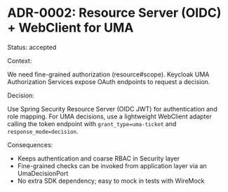 # ADR-0002: Resource Server (OIDC) + WebClient for UMA

Status: accepted

Context:

We need fine-grained authorization (resource#scope). Keycloak UMA Authorization Services expose OAuth endpoints to request a decision.

Decision:

Use Spring Security Resource Server (OIDC JWT) for authentication and role mapping. For UMA decisions, use a lightweight WebClient adapter calling the token endpoint with `grant_type=uma-ticket` and `response_mode=decision`.

Consequences:

- Keeps authentication and coarse RBAC in Security layer
- Fine-grained checks can be invoked from application layer via an UmaDecisionPort
- No extra SDK dependency; easy to mock in tests with WireMock

